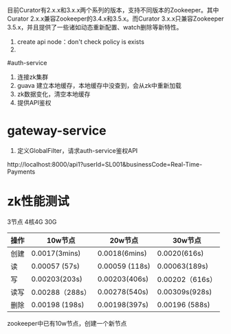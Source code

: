 目前Curator有2.x.x和3.x.x两个系列的版本，支持不同版本的Zookeeper。其中Curator 2.x.x兼容Zookeeper的3.4.x和3.5.x。而Curator 3.x.x只兼容Zookeeper 3.5.x，并且提供了一些诸如动态重新配置、watch删除等新特性。




1. create api node：don't check policy is exists
2. 







#auth-service


1. 连接zk集群
2. guava 建立本地缓存，本地缓存中没查到，会从zk中重新加载
3. zk数据变化，清空本地缓存
4. 提供API鉴权



# gateway-service

1. 定义GlobalFilter，请求auth-service鉴权API

http://localhost:8000/api1?userId=SL001&businessCode=Real-Time-Payments


# zk性能测试
3节点 4核4G 30G



操作     | 10w节点 | 20w节点 | 30w节点
-------- | -----| -----| -----
创建  |  0.0017(3mins) |  0.0018(6mins)| 0.0020(616s)
读  |   0.00057 (57s)|0.00059 (118s)| 0.00063(189s)
写  |   0.00203(203s)|0.00203(406s)| 0.00202（616s）
读写  |  0.00288（288s） |0.00278(540s)| 0.00309s(928s)
删除  |  0.00198 (198s)|0.00198(397s)| 0.00196 (588s) 



zookeeper中已有10w节点，创建一个新节点





